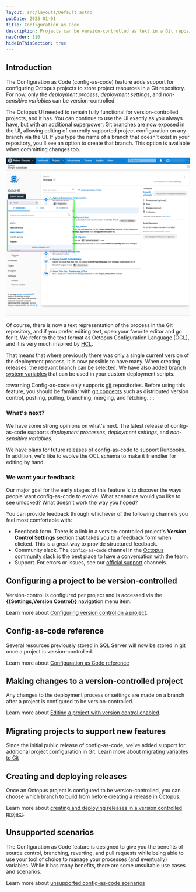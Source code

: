 ```yaml
---
layout: src/layouts/Default.astro
pubDate: 2023-01-01
title: Configuration as Code
description: Projects can be version-controlled as text in a Git repository 
navOrder: 110 
hideInThisSection: true
---
```


## Introduction 

The Configuration as Code (config-as-code) feature adds support for configuring Octopus projects to store project resources in a Git repository. For now, only the _deployment process_, _deployment settings_, and _non-sensitive variables_ can be version-controlled.

The Octopus UI needed to remain fully functional for version-controlled projects, and it has. You can continue to use the UI exactly as you always have, but with an additional superpower: Git branches are now exposed in the UI, allowing editing of currently supported project configuration on any branch via the UI. If you type the name of a branch that doesn't exist in your repository, you'll see an option to create that branch. This option is available when committing changes too.

![Branch-switcher UI](branch-switcher-ui.png "width=500")

Of course, there is now a text representation of the process in the Git repository, and if you prefer editing text, open your favorite editor and go for it. We refer to the text format as Octopus Configuration Language (OCL), and it is very much inspired by [HCL](https://github.com/hashicorp/hcl).

That means that where previously there was only a single current version of the deployment process, it is now possible to have many. When creating releases, the relevant branch can be selected. We have also added [branch system variables](docs/projects/variables/system-variables.md#release-branch-information) that can be used in your custom deployment scripts.

:::warning
Config-as-code only supports [git](https://git-scm.com/) repositories.  Before using this feature, you should be familiar with [git concepts](https://git-scm.com/doc) such as distributed version control, pushing, pulling, branching, merging, and fetching.
:::

### What's next?

We have some strong opinions on what's next. The latest release of config-as-code supports _deployment processes_, _deployment settings_, and _non-sensitive variables_.  

We have plans for future releases of config-as-code to support Runbooks. In addition, we'd like to evolve the OCL schema to make it friendlier for editing by hand.

### We want your feedback

Our major goal for the early stages of this feature is to discover the ways people want config-as-code to evolve. What scenarios would you like to see unlocked? What doesn't work the way you hoped? 

You can provide feedback through whichever of the following channels you feel most comfortable with: 

- Feedback form. There is a link in a version-controlled project's **Version Control Settings** section that takes you to a feedback form when clicked. This is a great way to provide structured feedback. 
- Community slack. The `config-as-code` channel in the [Octopus community slack](https://octopus.com/slack) is the best place to have a conversation with the team.
- Support. For errors or issues, see our [official support](https://octopus.com/support) channels. 

## Configuring a project to be version-controlled 

Version-control is configured per project and is accessed via the **{{Settings,Version Control}}** navigation menu item. 

Learn more about [Configuring version control on a project](/docs/projects/version-control/converting/index.md).

## Config-as-code reference

Several resources previously stored in SQL Server will now be stored in git once a project is version-controlled.

Learn more about [Configuration as Code reference](/docs/projects/version-control/config-as-code-reference.md)

## Making changes to a version-controlled project

Any changes to the deployment process or settings are made on a branch after a project is configured to be version-controlled.

Learn more about [Editing a project with version control enabled](/docs/projects/version-control/editing-a-project-with-version-control-enabled.md).

## Migrating projects to support new features

Since the initial public release of config-as-code, we've added support for additional project configuration in Git. Learn more about [migrating variables to Git](/docs/projects/version-control/converting/migrating-variables.md)

## Creating and deploying releases

Once an Octopus project is configured to be version-controlled, you can choose which branch to build from before creating a release in Octopus.

Learn more about [creating and deploying releases in a version controlled project](/docs/projects/version-control/creating-and-deploying-releases-version-controlled-project.md).

## Unsupported scenarios

The Configuration as Code feature is designed to give you the benefits of source control, branching, reverting, and pull requests while being able to use your tool of choice to manage your processes (and eventually) variables. While it has many benefits, there are some unsuitable use cases and scenarios.

Learn more about [unsupported config-as-code scenarios](/docs/projects/version-control/unsupported-config-as-code-scenarios.md)